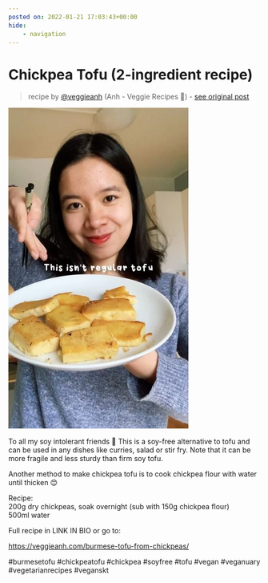 ```yaml
---
posted on: 2022-01-21 17:03:43+00:00
hide:
    - navigation
---
```


# Chickpea Tofu (2-ingredient recipe) 

> recipe by [@veggieanh](https://www.instagram.com/veggieanh/) 
(Anh - Veggie Recipes 🌱) - [see original post](https://instagram.com/p/CY__LnYJmzU)

![](../img/veggieanh_21-01-2022_1701.png)

  
To all my soy intolerant friends 🥰 This is a soy-free alternative to tofu and can be used in any dishes like curries, salad or stir fry. Note that it can be more fragile and less sturdy than firm soy tofu.  
  
Another method to make chickpea tofu is to cook chickpea flour with water until thicken 😊  
  
Recipe:  
200g dry chickpeas, soak overnight (sub with 150g chickpea flour)  
500ml water  
  
Full recipe in LINK IN BIO or go to:   
  
https://veggieanh.com/burmese-tofu-from-chickpeas/  
  
\#burmesetofu \#chickpeatofu \#chickpea \#soyfree \#tofu \#vegan \#veganuary \#vegetarianrecipes \#veganskt   